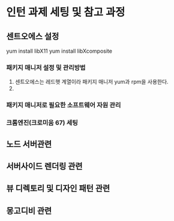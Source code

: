 # 인턴 과제 세팅 및 참고 과정

## 센트오에스 설정

yum install libX11
yum install libXcomposite


### 패키지 매니저 설정 및 관리방법

1. 센트오에스는 레드햇 계열이라 패키지 매니저 yum과 rpm을 사용한다.
2. 

### 패키지 매니저로 필요한 소프트웨어 자원 관리

### 크롬엔진(크로미움 67) 세팅



## 노드 서버관련

## 서버사이드 렌더링 관련


## 뷰 디렉토리 및 디자인 패턴 관련


## 몽고디비 관련
